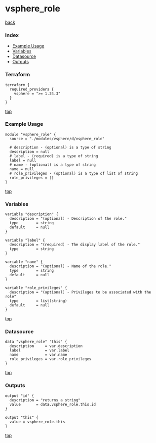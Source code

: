 # vsphere_role

[back](../vsphere.md)

### Index

- [Example Usage](#example-usage)
- [Variables](#variables)
- [Datasource](#datasource)
- [Outputs](#outputs)

### Terraform

```hcl
terraform {
  required_providers {
    vsphere = ">= 1.24.3"
  }
}
```

[top](#index)

### Example Usage

```hcl
module "vsphere_role" {
  source = "./modules/vsphere/d/vsphere_role"

  # description - (optional) is a type of string
  description = null
  # label - (required) is a type of string
  label = null
  # name - (optional) is a type of string
  name = null
  # role_privileges - (optional) is a type of list of string
  role_privileges = []
}
```

[top](#index)

### Variables

```hcl
variable "description" {
  description = "(optional) - Description of the role."
  type        = string
  default     = null
}

variable "label" {
  description = "(required) - The display label of the role."
  type        = string
}

variable "name" {
  description = "(optional) - Name of the role."
  type        = string
  default     = null
}

variable "role_privileges" {
  description = "(optional) - Privileges to be associated with the role"
  type        = list(string)
  default     = null
}
```

[top](#index)

### Datasource

```hcl
data "vsphere_role" "this" {
  description     = var.description
  label           = var.label
  name            = var.name
  role_privileges = var.role_privileges
}
```

[top](#index)

### Outputs

```hcl
output "id" {
  description = "returns a string"
  value       = data.vsphere_role.this.id
}

output "this" {
  value = vsphere_role.this
}
```

[top](#index)